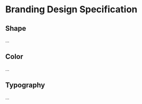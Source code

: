 Branding Design Specification
============================

## Shape

...

## Color

...

## Typography

...

